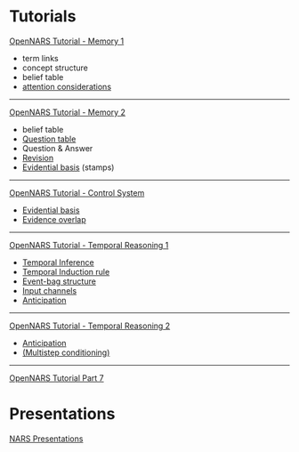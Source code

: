 # Tutorials
[OpenNARS Tutorial - Memory 1](https://www.youtube.com/watch?v=NzKYguOZTn8&list=PLIuBkJssgnZE10fkTUhb6f5_uAeHeXWFy)
* term links
* concept structure
* belief table
* [attention considerations](https://youtu.be/NzKYguOZTn8?t=1163)
---
[OpenNARS Tutorial - Memory 2](https://www.youtube.com/watch?v=uAVfovN5uHQ&list=PLIuBkJssgnZE10fkTUhb6f5_uAeHeXWFy&index=2)
* belief table
* [Question table](https://www.youtube.com/watch?v=uAVfovN5uHQ&list=PLIuBkJssgnZE10fkTUhb6f5_uAeHeXWFy&index=2)
* Question & Answer
* [Revision](https://youtu.be/uAVfovN5uHQ?t=727)
* [Evidential basis](https://youtu.be/uAVfovN5uHQ?t=1074)  (stamps)
---
[OpenNARS Tutorial - Control System](https://www.youtube.com/watch?v=8i5n4uDlmHI&list=PLIuBkJssgnZE10fkTUhb6f5_uAeHeXWFy&index=3)
* [Evidential basis](https://youtu.be/8i5n4uDlmHI?t=20)
* [Evidence overlap](https://youtu.be/8i5n4uDlmHI?t=201)
---
[OpenNARS Tutorial - Temporal Reasoning 1](https://www.youtube.com/watch?v=4IZtwnbRZ-Y&list=PLIuBkJssgnZE10fkTUhb6f5_uAeHeXWFy&index=4)
* [Temporal Inference](https://youtu.be/4IZtwnbRZ-Y?t=29)
* [Temporal Induction rule](https://youtu.be/4IZtwnbRZ-Y?t=187)
* [Event-bag structure](https://youtu.be/4IZtwnbRZ-Y?t=281)
* [Input channels](https://youtu.be/4IZtwnbRZ-Y?t=1121)
* [Anticipation](https://youtu.be/4IZtwnbRZ-Y?t=1411)
---
[OpenNARS Tutorial - Temporal Reasoning 2](https://www.youtube.com/watch?v=LXvzWjpIFYo&list=PLIuBkJssgnZE10fkTUhb6f5_uAeHeXWFy&index=5)
* [Anticipation](https://www.youtube.com/watch?v=LXvzWjpIFYo)
* [(Multistep conditioning)](https://youtu.be/LXvzWjpIFYo?t=94)
---
[OpenNARS Tutorial Part 7](https://www.youtube.com/watch?v=-5sZ2wDmxVg&list=PLIuBkJssgnZE10fkTUhb6f5_uAeHeXWFy&index=6)
# Presentations
[NARS Presentations](https://www.youtube.com/watch?v=T9eSVYLSSrs&index=1&list=PLIuBkJssgnZEvv1rs1vtknkJDV3UyqOHu)